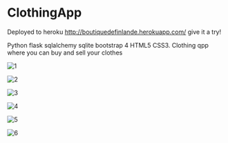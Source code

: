# ClothingApp

Deployed to heroku http://boutiquedefinlande.herokuapp.com/ give it a try!

Python flask sqlalchemy sqlite bootstrap 4 HTML5 CSS3. Clothing qpp where you can buy and sell your clothes

![1](https://user-images.githubusercontent.com/32483438/67002883-7dc8cf00-f0e5-11e9-8008-8c17b41e6dca.png)

![2](https://user-images.githubusercontent.com/32483438/67002884-7dc8cf00-f0e5-11e9-88d9-18c3383ffa75.png)

![3](https://user-images.githubusercontent.com/32483438/67002885-7dc8cf00-f0e5-11e9-834b-a631138fe76f.png)

![4](https://user-images.githubusercontent.com/32483438/67002886-7e616580-f0e5-11e9-835c-45e992cd14a1.png)

![5](https://user-images.githubusercontent.com/32483438/67002887-7e616580-f0e5-11e9-9fc2-3c1eea6ed145.png)

![6](https://user-images.githubusercontent.com/32483438/67002888-7ef9fc00-f0e5-11e9-88ec-a94c6b383472.png)
